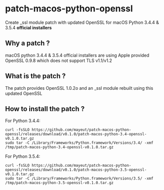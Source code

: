 patch-macos-python-openssl
==========================
Create _ssl module patch with updated OpenSSL for macOS Python 3.4.4 & 3.5.4 **official installers**

Why a patch ?
-------------
macOS python 3.4.4 & 3.5.4 official installers are using Apple provided OpenSSL 0.9.8 which does not support TLS v1.1/v1.2

What is the patch ?
-------------------
The patch provides OpenSSL 1.0.2o and an _ssl module rebuilt using this updated OpenSSL

How to install the patch ?
--------------------------
For Python 3.4.4:
```
curl -fsSLO https://github.com/mayeut/patch-macos-python-openssl/releases/download/v0.1.0/patch-macos-python-3.4-openssl-v0.1.0.tar.gz
sudo tar -C /Library/Frameworks/Python.framework/Versions/3.4/ -xmf /tmp/patch-macos-python-3.4-openssl-v0.1.0.tar.gz
```
For Python 3.5.4:
```
curl -fsSLO https://github.com/mayeut/patch-macos-python-openssl/releases/download/v0.1.0/patch-macos-python-3.5-openssl-v0.1.0.tar.gz
sudo tar -C /Library/Frameworks/Python.framework/Versions/3.5/ -xmf /tmp/patch-macos-python-3.5-openssl-v0.1.0.tar.gz
```
